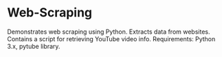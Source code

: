 # Web-Scraping
Demonstrates web scraping using Python.
Extracts data from websites.
Contains a script for retrieving YouTube video info.
Requirements: Python 3.x, pytube library.